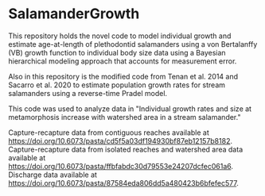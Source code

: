 # SalamanderGrowth
This repository holds the novel code to model individual growth and estimate age-at-length of plethodontid salamanders using a von Bertalanffy (VB) growth function to individual body size data using a Bayesian hierarchical modeling approach that accounts for measurement error. 

Also in this repository is the modified code from Tenan et al. 2014 and Sacarro et al. 2020 to estimate population growth rates for stream salamanders using a reverse-time Pradel model. 

This code was used to analyze data in "Individual growth rates and size at metamorphosis increase with watershed area in a stream salamander." 

Capture-recapture data from contiguous reaches available at https://doi.org/10.6073/pasta/cd5f5a03df194930bf87eb12157b8182.
Capture-recapture data from isolated reaches and watershed area data available at https://doi.org/10.6073/pasta/ffbfabdc30d79553e24207dcfec061a6.
Discharge data available at https://doi.org/10.6073/pasta/87584eda806dd5a480423b6bfefec577. 
